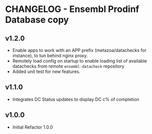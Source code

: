 CHANGELOG - Ensembl Prodinf Database copy
=========================================

v1.2.0
------

- Enable apps to work with an APP prefix (metazoa/datachecks for instance), to tun behind nginx proxy.
- Remotely load config on startup to enable loading list of available datachecks from remote `ensembl-datacheck`
  repository
- Added unit test for new features.

v1.1.0
----

- Integrates DC Status updates to display DC c% of completion

v1.0.0
------

- Initial Refactor 1.0.0
